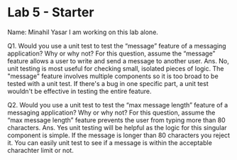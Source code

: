 # Lab 5 - Starter
Name: Minahil Yasar
I am working on this lab alone.

Q1. Would you use a unit test to test the “message” feature of a messaging application? Why or why not? For this question, assume the “message” feature allows a user to write and send a message to another user.
Ans. No, unit testing is most useful for checking small, isolated pieces of logic. The "message" feature involves multiple components so it is too broad to be tested with a unit test. If there's a bug in one specific part, a unit test wouldn't be effective in testing the entire feature.

Q2. Would you use a unit test to test the “max message length” feature of a messaging application? Why or why not? For this question, assume the “max message length” feature prevents the user from typing more than 80 characters.
Ans. Yes unit testing will be helpful as the logic for this singular component is simple. If the message is longer than 80 characters you reject it. You can easily unit test to see if a message is within the acceptable charachter limit or not. 